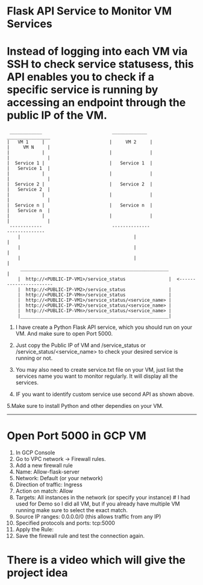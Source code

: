 # Flask API Service to Monitor VM Services
# Instead of logging into each VM via SSH to check service statusess, this API enables you to check if a specific service is running by accessing an endpoint through the public IP of the VM.

     ____________                          _____________                           ________________
    |   VM 1     |                        |     VM 2     |                         |     VM N     |
    |            |                        |              |                         |              |
    |  Service 1 |                        |   Service 1  |                         |   Service 1  |
    |            |                        |              |                         |              |
    |  Service 2 |                        |   Service 2  |                         |   Service 2  |
    |            |                        |              |                         |              |  
    |  Service n |                        |   Service n  |                         |   Service n  | 
    |            |                        |              |                         |              |
     ------------                          --------------                           --------------
        |                                          |                                       |
        |                                          |                                       |
        |                                          |                                       |
         _______________________________________________________                           |
        |  http://<PUBLIC-IP-VM1>/service_status                |  <-----------------------
        |  http://<PUBLIC-IP-VM2>/service_status                |
        |  http://<PUBLIC-IP-VMn>/service_status                |
        |  http://<PUBLIC-IP-VM1>/service_status/<service_name> |
        |  http://<PUBLIC-IP-VM2>/service_status/<service_name> |
        |  http://<PUBLIC-IP-VMn>/service_status/<service_name> |
        |_______________________________________________________|


1. I have create a Python Flask API service, which you should run on your VM. And make sure to open Port 5000.
2. Just copy the Public IP of VM and /service_status or /service_status/<service_name> to check your desired service is running or not.

3. You may also need to create service.txt file on your VM, just list the services name you want to monitor regularly. It will display all the services.
4. IF you want to identify custom service use second API as shown above.

5.Make sure to install Python and other dependies on your VM.

________________________________________________________________________________________________________________________________________________________

# Open Port 5000 in GCP VM

1. In GCP Console
2. Go to VPC network → Firewall rules.
3. Add a new firewall rule
4. Name: Allow-flask-server
5. Network: Default (or your network)
6. Direction of traffic: Ingress
7. Action on match: Allow
8. Targets: All instances in the network (or specify your instance) # I had used for Demo so I did all VM, but if you already have multiple VM running make sure to select the exact match.
9. Source IP ranges: 0.0.0.0/0 (this allows traffic from any IP)
10. Specified protocols and ports: tcp:5000
11. Apply the Rule:
12. Save the firewall rule and test the connection again.

# There is a video which will give the project idea
